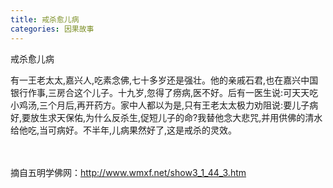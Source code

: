 ```yaml
---
title: 戒杀愈儿病
categories: 因果故事
---
```



	   
戒杀愈儿病

有一王老太太,嘉兴人,吃素念佛,七十多岁还是强壮。他的亲戚石君,也在嘉兴中国银行作事,三房合这个儿子。十九岁,忽得了痨病,医不好。后有一医生说:可天天吃小鸡汤,三个月后,再开药方。家中人都以为是,只有王老太太极力劝阻说:要儿子病好,要放生求天保佑,为什么反杀生,促短儿子的命?我替他念大悲咒,并用供佛的清水给他吃,当可病好。不半年,儿病果然好了,这是戒杀的灵效。

　 　

摘自五明学佛网：http://www.wmxf.net/show3_1_44_3.htm